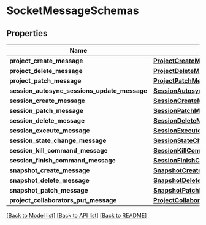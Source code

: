 # SocketMessageSchemas

## Properties
Name | Type | Description | Notes
------------ | ------------- | ------------- | -------------
**project_create_message** | [**ProjectCreateMessage**](ProjectCreateMessage.md) |  | 
**project_delete_message** | [**ProjectDeleteMessage**](ProjectDeleteMessage.md) |  | 
**project_patch_message** | [**ProjectPatchMessage**](ProjectPatchMessage.md) |  | 
**session_autosync_sessions_update_message** | [**SessionAutosyncSessionsUpdateMessage**](SessionAutosyncSessionsUpdateMessage.md) |  | 
**session_create_message** | [**SessionCreateMessage**](SessionCreateMessage.md) |  | 
**session_patch_message** | [**SessionPatchMessage**](SessionPatchMessage.md) |  | 
**session_delete_message** | [**SessionDeleteMessage**](SessionDeleteMessage.md) |  | 
**session_execute_message** | [**SessionExecuteMessage**](SessionExecuteMessage.md) |  | 
**session_state_change_message** | [**SessionStateChangeMessage**](SessionStateChangeMessage.md) |  | 
**session_kill_command_message** | [**SessionKillCommandMessage**](SessionKillCommandMessage.md) |  | 
**session_finish_command_message** | [**SessionFinishCommandMessage**](SessionFinishCommandMessage.md) |  | 
**snapshot_create_message** | [**SnapshotCreateMessage**](SnapshotCreateMessage.md) |  | 
**snapshot_delete_message** | [**SnapshotDeleteMessage**](SnapshotDeleteMessage.md) |  | 
**snapshot_patch_message** | [**SnapshotPatchMessage**](SnapshotPatchMessage.md) |  | 
**project_collaborators_put_message** | [**ProjectCollaboratorsPutMessage**](ProjectCollaboratorsPutMessage.md) |  | 

[[Back to Model list]](../README.md#documentation-for-models) [[Back to API list]](../README.md#documentation-for-api-endpoints) [[Back to README]](../README.md)


